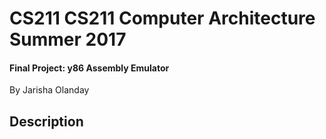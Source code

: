 # CS211 CS211 Computer Architecture Summer 2017
#### Final Project: y86 Assembly Emulator
By Jarisha Olanday
## Description

